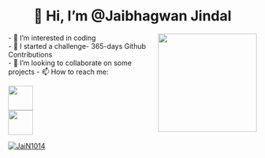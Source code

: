 <h1 align="center">👋 Hi, I’m @Jaibhagwan Jindal </h1>
 <img align="right" src="https://media.licdn.com/dms/image/D4D03AQEBRAA-UOPXJA/profile-displayphoto-shrink_800_800/0/1694970962210?e=1710374400&v=beta&t=Q2GOUema-iOXd_ctp5POqvvK2Q_MoMuP8U9ezQcy5Pc" height="200px">
- 👀 I’m interested in coding <br>
- 🌱 I started a challenge-
      365-days Github Contributions <br>
- 💞️ I’m looking to collaborate on some projects
- 📫 How to reach me:

<img Src="https://pbs.twimg.com/profile_images/1661161645857710081/6WtDIesg_400x400.png" height="50px" target="blank" href="https://www.linkedin.com/in/jaibhagwan-jindal/"> <br>
<img src="https://img.freepik.com/premium-vector/modern-badge-logo-instagram-icon_578229-124.jpg?size=338&ext=jpg&ga=GA1.1.1412446893.1704844800&semt=ais" height="50px" target="blank" href="https://www.instagram.com/jai.n_jindal">
<p align="left"> <a href="https://github.com/ryo-ma/github-profile-trophy"><img src="https://github-profile-trophy.vercel.app/?username=JaiN1014" alt="JaiN1014" /></a> </p>
<!---
JaiN1014/JaiN1014 is a ✨ special ✨ repository because its `README.md` (this file) appears on your GitHub profile.
You can click the Preview link to take a look at your changes.
--->
